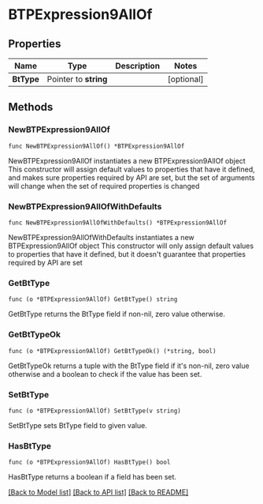 # BTPExpression9AllOf

## Properties

Name | Type | Description | Notes
------------ | ------------- | ------------- | -------------
**BtType** | Pointer to **string** |  | [optional] 

## Methods

### NewBTPExpression9AllOf

`func NewBTPExpression9AllOf() *BTPExpression9AllOf`

NewBTPExpression9AllOf instantiates a new BTPExpression9AllOf object
This constructor will assign default values to properties that have it defined,
and makes sure properties required by API are set, but the set of arguments
will change when the set of required properties is changed

### NewBTPExpression9AllOfWithDefaults

`func NewBTPExpression9AllOfWithDefaults() *BTPExpression9AllOf`

NewBTPExpression9AllOfWithDefaults instantiates a new BTPExpression9AllOf object
This constructor will only assign default values to properties that have it defined,
but it doesn't guarantee that properties required by API are set

### GetBtType

`func (o *BTPExpression9AllOf) GetBtType() string`

GetBtType returns the BtType field if non-nil, zero value otherwise.

### GetBtTypeOk

`func (o *BTPExpression9AllOf) GetBtTypeOk() (*string, bool)`

GetBtTypeOk returns a tuple with the BtType field if it's non-nil, zero value otherwise
and a boolean to check if the value has been set.

### SetBtType

`func (o *BTPExpression9AllOf) SetBtType(v string)`

SetBtType sets BtType field to given value.

### HasBtType

`func (o *BTPExpression9AllOf) HasBtType() bool`

HasBtType returns a boolean if a field has been set.


[[Back to Model list]](../README.md#documentation-for-models) [[Back to API list]](../README.md#documentation-for-api-endpoints) [[Back to README]](../README.md)


